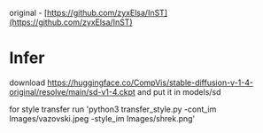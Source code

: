 original - [https://github.com/zyxElsa/InST](https://github.com/zyxElsa/InST)

# Infer
download https://huggingface.co/CompVis/stable-diffusion-v-1-4-original/resolve/main/sd-v1-4.ckpt and put it in models/sd

for style transfer run 
'python3 transfer_style.py -cont_im Images/vazovski.jpeg -style_im Images/shrek.png'
